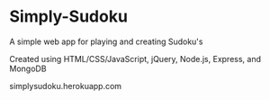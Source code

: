 # Simply-Sudoku
A simple web app for playing and creating Sudoku's

Created using HTML/CSS/JavaScript, jQuery, Node.js, Express, and MongoDB

simplysudoku.herokuapp.com
